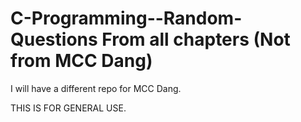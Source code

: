 # C-Programming--Random-Questions From all chapters (Not from MCC Dang)
I will have a different repo for MCC Dang.

THIS IS FOR GENERAL USE.
